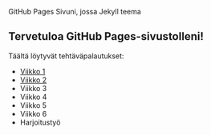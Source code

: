 GitHub Pages Sivuni, jossa Jekyll teema
## Tervetuloa GitHub Pages-sivustolleni!
Täältä löytyvät tehtäväpalautukset:
- [Viikko 1](index.html)
- [Viikko 2](viikko2.md)
- Viikko 3
- Viikko 4
- Viikko 5
- Viikko 6
- Harjoitustyö
